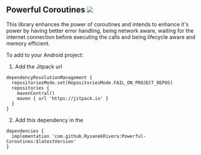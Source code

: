 ## Powerful Coroutines [![](https://jitpack.io/v/RysanekRivera/Powerful-Coroutines.svg)](https://jitpack.io/#RysanekRivera/Powerful-Coroutines)
This library enhances the power of coroutines and intends to enhance it's power by having better error handling, being network aware, waiting for the internet connection before executing the calls and being lifecycle aware and memory efficient.
                
To add to your Android project: 

1. Add the Jitpack url
```
dependencyResolutionManagement {
  repositoriesMode.set(RepositoriesMode.FAIL_ON_PROJECT_REPOS)
  repositories {
    mavenCentral()
    maven { url 'https://jitpack.io' }
  }
}
```

2. Add this dependency in the 
```
dependencies {
  implementation 'com.github.RysanekRivera:Powerful-Coroutines:$latestVersion'
}
```
